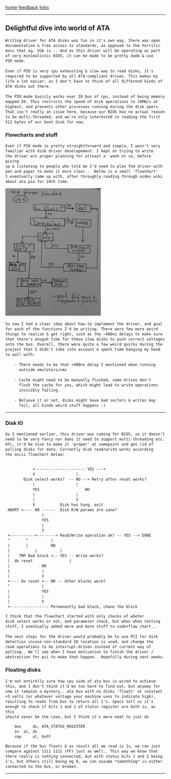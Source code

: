 [home](/) [feedback](/feedback) [links](/links)

-----------------------------------------------------------------------------


## Delightful dive into world of ATA

	Writing driver for ATA disks was fun in it's own way, there was open 
	documentation & free access to standards, as opposed to the horrific
	mess that eg. VGA is... And as this driver will be operating as part
	of very minimalistic BIOS, it can be made to be pretty dumb & use
	PIO mode. 

	Even if PIO is very cpu exhausting & slow way to read disks, it's 
	required to be supported by all ATA-compliant drives. This makes my
	life a lot easier, as I don't have to think of all differend kinds of 
	ATA disks out there.

	The PIO mode basicly works over IO bus of cpu, instead of being memory
	mapped IO. This restricts the speed of disk operations to 16MB/s at
	highest, and prevents other processes running during the disk opers.
	That isn't really an issue here, because our BIOS has no actual reason
	to be multi-threaded, and we're only interested in reading the first
	512 bytes of our boot disk for now. 


### Flowcharts and stuff

	Even if PIO mode is pretty straightforward and simple, I wasn't very
	familiar with disk driver developement. I kept on trying to write
	the driver w/o proper planning for atleast a  week or so, before giving
	up & listening to people who told me I'd need to plan the driver with
	pen and paper to make it more clear..  Below is a small 'flowchart' 
	I eventually came up with, after throughly reading through osdev wiki
	about ata pio for 10th time.

![Image](/img/ata_flowchart.jpg)

	So now I had a clear idea about how-to implement the driver, and goal
	for each of the functions I'd be writing. There were few more weird
	things to realize & got right, such as the ~400ns delays to make sure
	that there's enoguh time for these slow disks to push correct voltages
	onto the bus. Overall, there were quite a few weird quirks during the
	project that I didn't take into account & spent time banging my head
	to wall with:

		- There needs to be that +400ns delay I mentioned when running
		  outside emulators/vms

		- Cache might need to be manually flushed, some drives don't
		  flush the cache for you, which might lead to write operations
		  invisibly failing. 

		- Believe it or not, disks might have bad sectors & writes may
		  fail, all kinda weird stuff happens :)

-----------------------------------------------------------------------------

### Disk IO

	As I mentioned earlier, this driver was coming for BIOS, so it doesn't
	need to be very fancy nor does it need to support multi-threading etc.
	Ofc, it'd be nice to make it 'proper' at somepoint and get rid of
	polling disks for data. Currently disk read/write works according
	the ascii flowchart below:

```

 			+---------------------- YES ---+
			V			       |
		Disk select works?  -- NO --> Retry after reset works?
			|			       |
			YES 			       NO
			| 			       |
			| 			       V
			V			Disk has hung. exit
 ABORT <---- NO ------	Disk R/W params are sane? 
				|
				YES
				|
				V
 +-----------+--------> Read/Write operation ok? -- YES --> DONE
 ^	     ^ 			|
 |	     |	 		NO
 |           |			|
 |    TMP Bad block <-- YES -- Write works?
 |	do reset                |
 | 				NO
 |				|
 |				V
 +---- Do reset <-- NO -- Other blocks work?
 ^				|
 |				YES
 |				|
 |				V
 +----------------- Permanently bad block, chane the block
```

	I think that the flowchart started with only checks of wheter 
	disk select works or not, and parameter check, but when when testing
	stuff, I eventually added more and more stuff to code+flow chart..

	The next steps for the driver would probably be to use PCI for disk
	detection incase non-standard IO location is used, and change the
	read operations to be interrupt-driven instead of current way of 
	polling.. We'll see when I have motivation to finish the driver /
	abstraction for pci to make that happen.. Hopefully during next weeks.

### Floating disks
	
	I'm not entirelly sure how cpu side of ata bus is wired to achieve
	this, and I don't think it'd be too hard to find out, but anyway for
	now it remains a mystery.. ata bus with no disks 'floats' at constant
	+5 volts (or whatever voltage your machine uses to indicate high), 
	resulting to reads from bus to return all 1's. Specs tell us it's
	enough to check if bits 1 and 2 of status register are both 1s, as this
	should never be the case, but I think it's more neat to just do

```
	mov 	dx, ATA_STATUS_REGISTER
	in 	al, dx
	cmp 	al, 0xFF
```

	Because if the bus floats & as result all we read is 1s, we can just
	compare against 1111 1111 (FF) just as well.. This way we know that
	there really is nothing connected, but with status bits 1 and 2 being
	1's, but others still being eg 0, we can assume *something* is either
	connected to the bus, or broken.



-----------------------------------------------------------------------------
